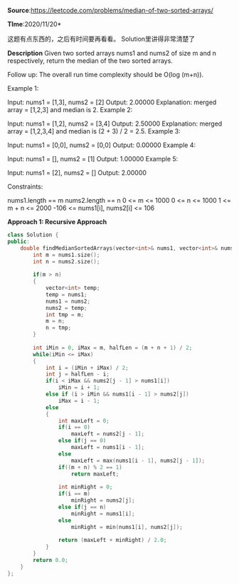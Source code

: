 **Source**:https://leetcode.com/problems/median-of-two-sorted-arrays/

**TIme**:2020/11/20*

这题有点东西的，之后有时间要再看看。
Solution里讲得非常清楚了

**Description**
Given two sorted arrays nums1 and nums2 of size m and n respectively, return the median of the two sorted arrays.

Follow up: The overall run time complexity should be O(log (m+n)).

 

Example 1:

Input: nums1 = [1,3], nums2 = [2]
Output: 2.00000
Explanation: merged array = [1,2,3] and median is 2.
Example 2:

Input: nums1 = [1,2], nums2 = [3,4]
Output: 2.50000
Explanation: merged array = [1,2,3,4] and median is (2 + 3) / 2 = 2.5.
Example 3:

Input: nums1 = [0,0], nums2 = [0,0]
Output: 0.00000
Example 4:

Input: nums1 = [], nums2 = [1]
Output: 1.00000
Example 5:

Input: nums1 = [2], nums2 = []
Output: 2.00000
 

Constraints:

nums1.length == m
nums2.length == n
0 <= m <= 1000
0 <= n <= 1000
1 <= m + n <= 2000
-106 <= nums1[i], nums2[i] <= 106


**Approach 1: Recursive Approach**

```cpp
class Solution {
public:
    double findMedianSortedArrays(vector<int>& nums1, vector<int>& nums2) {
        int m = nums1.size();
        int n = nums2.size();
        
        if(m > n)
        {
            vector<int> temp;
            temp = nums1;
            nums1 = nums2;
            nums2 = temp;
            int tmp = m;
            m = n;
            n = tmp;
        }
        
        int iMin = 0, iMax = m, halfLen = (m + n + 1) / 2;
        while(iMin <= iMax)
        {
            int i = (iMin + iMax) / 2;
            int j = halfLen - i;
            if(i < iMax && nums2[j - 1] > nums1[i])
                iMin = i + 1;
            else if (i > iMin && nums1[i - 1] > nums2[j])
                iMax = i - 1;
            else
            {
                int maxLeft = 0;
                if(i == 0)
                    maxLeft = nums2[j - 1];
                else if(j == 0)
                    maxLeft = nums1[i - 1];
                else
                    maxLeft = max(nums1[i - 1], nums2[j - 1]);
                if((m + n) % 2 == 1)
                    return maxLeft;
                
                int minRight = 0;
                if(i == m)
                    minRight = nums2[j];
                else if(j == n)
                    minRight = nums1[i];
                else
                    minRight = min(nums1[i], nums2[j]);
                
                return (maxLeft + minRight) / 2.0;
            }
        }
        return 0.0;
    }
};
```
